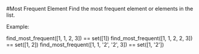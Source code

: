 #Most Frequent Element
Find the most frequent element or elements in the list.

Example:

find_most_frequent([1, 1, 2, 3]) == set([1])
find_most_frequent([1, 1, 2, 2, 3]) == set([1, 2])
find_most_frequent([1, 1, '2', '2', 3]) == set([1, '2'])

